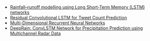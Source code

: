 + [Rainfall–runoff modelling using Long Short-Term Memory (LSTM) networks](https://www.hydrol-earth-syst-sci.net/22/6005/2018/)
+ [Residual Convolutional LSTM for Tweet Count Prediction](https://dl.acm.org/citation.cfm?id=3191571)
+ [Multi-Dimensional Recurrent Neural Networks](https://arxiv.org/abs/0705.2011)
+ [DeepRain: ConvLSTM Network for Precipitation Prediction using Multichannel Radar Data](https://arxiv.org/abs/1711.02316)
